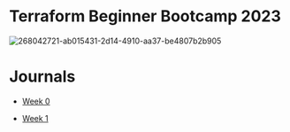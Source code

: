 # Terraform Beginner Bootcamp 2023

![268042721-ab015431-2d14-4910-aa37-be4807b2b905](https://github.com/Gamerrethink/terraform-beginner-bootcamp-2023/assets/20970865/1064e79e-1b07-4d44-86c0-bb9ac7ed6f34)

# Journals

- [Week 0](/docs/week-0.md)

- [Week 1](/docs/week-1.md)

